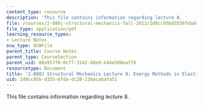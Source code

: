 ```yaml
---
content_type: resource
description: 'This file contains information regarding lecture 8. '
file: /courses/2-080j-structural-mechanics-fall-2013/2d0cc95bd3556fdadc28226acabafa51_MIT2_080JF13_Lecture8.pdf
file_type: application/pdf
learning_resource_types:
- Lecture Notes
ocw_type: OCWFile
parent_title: Course Notes
parent_type: CourseSection
parent_uid: 08a95770-0cf7-3142-60e0-b44e508eaf76
resourcetype: Document
title: '2.080J Structural Mechanics Lecture 8: Energy Methods in Elasticity'
uid: 2d0cc95b-d355-6fda-dc28-226acabafa51
---
```

This file contains information regarding lecture 8. 

